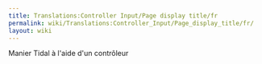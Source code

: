 ```yaml
---
title: Translations:Controller Input/Page display title/fr
permalink: wiki/Translations:Controller_Input/Page_display_title/fr/
layout: wiki
---
```


Manier Tidal à l'aide d'un contrôleur
